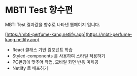 # MBTI Test 향수편

MBTI Test 결과값을 향수로 나타낸 웹페이지 입니다.  


[https://mbti-perfume-kang.netlify.app](https://mbti-perfume-kang.netlify.app)
- React 클래스 기반 컴포넌트 학습
- Styled-components 를 사용하여 스타일 적용하기
- PC환경에 맞추어 작업, 모바일 화면 반응 미제공
- Netlify 로 배포하기